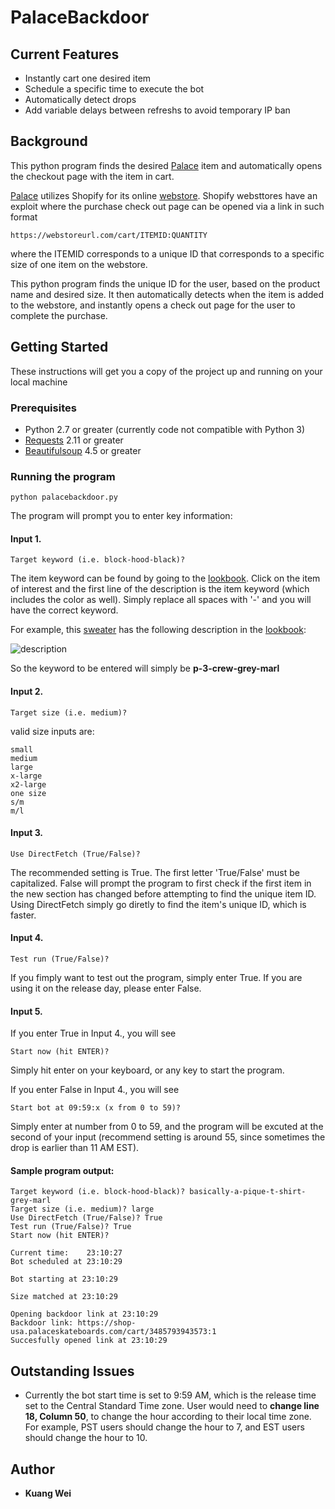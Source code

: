 # PalaceBackdoor

## Current Features
* Instantly cart one desired item
* Schedule a specific time to execute the bot
* Automatically detect drops
* Add variable delays between refreshs to avoid temporary IP ban

## Background
This python program finds the desired [Palace](https://www.palaceskateboards.com/) item and automatically opens the checkout page with the item in cart.

[Palace](https://www.palaceskateboards.com/) utilizes Shopify for its online [webstore](https://shop-usa.palaceskateboards.com). Shopify websttores have an exploit where the purchase check out page can be opened via a link in such format

```
https://webstoreurl.com/cart/ITEMID:QUANTITY
```

where the ITEMID corresponds to a unique ID that corresponds to a specific size of one item on the webstore. 

This python program finds the unique ID for the user, based on the product name and desired size. It then automatically detects when the item is added to the webstore, and instantly opens a check out page for the user to complete the purchase.

## Getting Started

These instructions will get you a copy of the project up and running on your local machine

### Prerequisites

* Python 2.7 or greater (currently code not compatible with Python 3)
* [Requests](http://docs.python-requests.org/en/master/user/install/) 2.11 or greater
* [Beautifulsoup](https://www.crummy.com/software/BeautifulSoup/bs4/doc/#installing-beautiful-soup) 4.5 or greater

### Running the program
```
python palacebackdoor.py
```
The program will prompt you to enter key information:

#### Input 1.
```
Target keyword (i.e. block-hood-black)?
```
The item keyword can be found by going to the [lookbook](https://www.palaceskateboards.com/range/summer-2018/). Click on the item of interest and the first line of the description is the item keyword (which includes the color as well). Simply replace all spaces with '-' and you will have the correct keyword.

For example, this [sweater](https://www.palaceskateboards.com/range/summer-2018/p-3-crew/) has the following description in the [lookbook](https://www.palaceskateboards.com/range/summer-2018/):

![description](https://imgur.com/FNVbmvv)

So the keyword to be entered will simply be <b>p-3-crew-grey-marl</b>

#### Input 2.
```
Target size (i.e. medium)?
```
valid size inputs are:
```
small
medium
large
x-large
x2-large
one size
s/m
m/l
```

#### Input 3.
```
Use DirectFetch (True/False)?
```
The recommended setting is True. The first letter 'True/False' must be capitalized. False will prompt the program to first check if the first item in the new section has changed before attempting to find the unique item ID. Using DirectFetch simply go diretly to find the item's unique ID, which is faster.

#### Input 4. 
```
Test run (True/False)?
```
If you fimply want to test out the program, simply enter True. If you are using it on the release day, please enter False.

#### Input 5.
If you enter True in Input 4., you will see
```
Start now (hit ENTER)? 
```
Simply hit enter on your keyboard, or any key to start the program.

If you enter False in Input 4., you will see
```
Start bot at 09:59:x (x from 0 to 59)?
```
Simply enter at number from 0 to 59, and the program will be excuted at the second of your input (recommend setting is around 55, since sometimes the drop is earlier than 11 AM EST).

#### Sample program output:

```
Target keyword (i.e. block-hood-black)? basically-a-pique-t-shirt-grey-marl
Target size (i.e. medium)? large
Use DirectFetch (True/False)? True
Test run (True/False)? True
Start now (hit ENTER)? 

Current time:    23:10:27
Bot scheduled at 23:10:29

Bot starting at 23:10:29 

Size matched at 23:10:29

Opening backdoor link at 23:10:29
Backdoor link: https://shop-usa.palaceskateboards.com/cart/3485793943573:1
Succesfully opened link at 23:10:29
```
## Outstanding Issues
* Currently the bot start time is set to 9:59 AM, which is the release time set to the Central Standard Time zone. User would need to <b>change line 18, Column 50</b>, to change the hour according to their local time zone. For example, PST users should change the hour to 7, and EST users should change the hour to 10.

## Author
* **Kuang Wei**